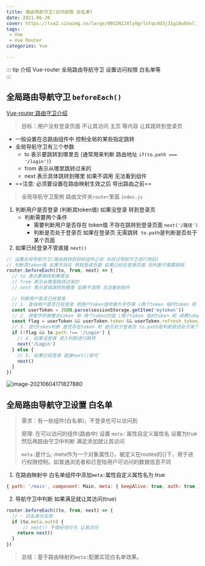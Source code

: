 ```yaml
---
title: 路由导航守卫(访问权限 白名单)
date: 2021-06-26
cover: https://tva2.sinaimg.cn/large/005INI3Xly8grlofqcdd3j31gi0u0dvl.jpg
tags:
 - Vue
 - Vue Router
categories: Vue

---
```


::: tip 介绍
Vue-router 全局路由导航守卫 设置访问权限 白名单等<br>
:::

<!-- more -->

## 全局路由导航守卫 `beforeEach()`

[Vue-router 路由守卫介绍](https://router.vuejs.org/zh/api/#%E8%B7%AF%E7%94%B1%E5%AF%B9%E8%B1%A1)

> 目标：用户没有登录页面 不让其访问 主页 等内容 让其跳转到登录页

* 一般设置在总路由组件中 控制全局的某些指定跳转
* 全局导航守卫有三个参数
  - to 表示要跳转到哪里去 (通常用来判断 路由地址 `if(to.path === '/login')`)
  - from 表示从哪里跳转过来的
  - next 表示具体跳转到哪里 如果不调用 无法看到组件
* ==注意: 必须要设置在路由映射生效之后 导出路由之前==

> 全局导航守卫案例  路由文件夹`router`里面 `index.js`

1. 判断用户是否登录 (判断其token值) 如果没登录 转到登录页
   * 判断需要两个条件 
     * 需要判断用户是否存在 token值 不存在跳转到登录页面 `next('/路径')`
     * 判断是否处于登录页 如果在登录页 无需跳转` to.path`是判断是否处于某个页面
2. 如果已经登录不管直接 `next()`

```js
// 设置全局导航守卫(路由跳转到目标组件之前 先经过导航守卫进行效验)
// 判断其token值 如果不存在 转到登录页面 如果已经在登录页面 则判断不需要跳转
router.beforeEach((to, from, next) => {
  // to 表示要跳转到哪里去
  // from 表示从哪里跳转过来的
  // next 表示具体跳转到哪里 如果不调用 无法看到组件

  // 判断用户是否已经登录
  // 1. 查询用户是否已经登录 把用户token值转换为字符串 (两个token 临时token 和 续费token)
  const userToken = JSON.parse(sessionStorage.getItem('mytoken'))
  // 2. 获取字符串整合token 和 两个token的值 (两个token 临时token 和 续费token)
  const flag = userToken && userToken.token && userToken.refresh_token// 判断是否存在token值 存在返回true
  // 3. 进行token判断 是否存在token 和 是否处于登录页 to.path是判断是否处于某个页面
  if (!flag && to.path !== '/Login') {
    // 4. 如果没登录 进入判断进行跳转
    next('/Login')
  } else {
    // 5. 如果已经登录 直接next()即可
    next()
  }
})
```

![image-20210604171827880](https://i.loli.net/2021/06/05/n5NRQfYb9pK36rZ.png)

## 全局路由导航守卫设置 白名单

> 需求：有一些组件(白名单)，不登录也可以访问到 
>
> 原理: 在可以访问的组件(路由中) 设置 `meta:` 属性自定义属性名 设置为true 然后再路由守卫中判断 满足添加就让其访问
>
> `meta:`是什么: meta作为一个对象属性{}，被定义在routes的{}下，用于进行权限控制。如普通浏览者和已登陆用户可访问的数据信息不同

1. 在路由映射中 白名单组件中添加`meta:`属性自定义属性名为 true

```js
{ path: '/main', component: Main, meta: { keepAlive: true, auth: true } },
```

2. 导航守卫中判断 如果满足就让其访问(true)

```js
router.beforeEach((to, from, next) => {
  // ~ 白名单功实现
  if (to.meta.auth) {
      // next() 不做任何行为 让其访问 
    return next()
  }
})
```

> 总结：基于路由映射的`meta:`配置实现白名单效果。